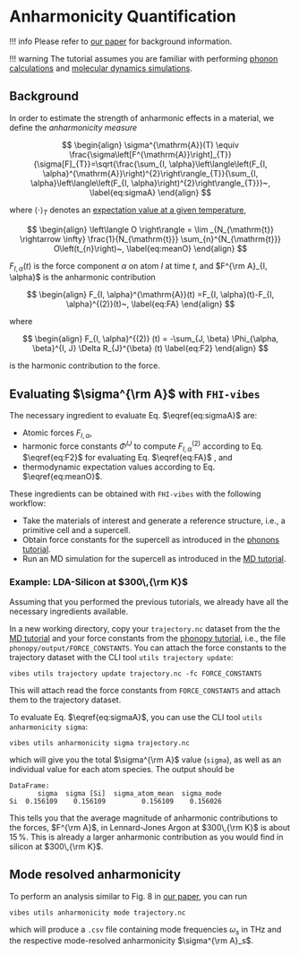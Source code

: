 # Anharmonicity Quantification

!!! info
	Please refer to [our paper](https://arxiv.org/abs/2006.14672) for background information.

!!! warning
	The tutorial assumes you are familiar with performing [phonon calculations](2_phonopy.md) and [molecular dynamics simulations](3_md_ab_initio.md).

## Background

In order to estimate the strength of anharmonic effects in a material, we define the _anharmonicity measure_

$$
\begin{align}
\sigma^{\mathrm{A}}(T) \equiv \frac{\sigma\left[F^{\mathrm{A}}\right]_{T}}{\sigma[F]_{T}}=\sqrt{\frac{\sum_{I, \alpha}\left\langle\left(F_{I, \alpha}^{\mathrm{A}}\right)^{2}\right\rangle_{T}}{\sum_{I, \alpha}\left\langle\left(F_{I, \alpha}\right)^{2}\right\rangle_{T}}}~,
\label{eq:sigmaA}
\end{align}
$$

where $\langle \cdot \rangle_T$ denotes an [expectation value at a given temperature](3_md_postprocess.md#expectation-value-and-convergence-estimation), 

$$
\begin{align}
	\left\langle O \right\rangle
	= \lim _{N_{\mathrm{t}} \rightarrow \infty} 
	\frac{1}{N_{\mathrm{t}}} \sum_{n}^{N_{\mathrm{t}}} O\left(t_{n}\right)~,
	\label{eq:meanO}
\end{align}
$$

$F_{I, \alpha} (t)$ is the force component $\alpha$ on atom $I$ at time $t$, and $F^{\rm A}_{I, \alpha}$ is the anharmonic contribution

$$
\begin{align}
	F_{I, \alpha}^{\mathrm{A}}(t)
	=F_{I, \alpha}(t)-F_{I, \alpha}^{(2)}(t)~,
	\label{eq:FA}
\end{align}
$$

where 

$$
\begin{align}
	F_{I, \alpha}^{(2)} (t)
	=
	-\sum_{J, \beta} \Phi_{\alpha, \beta}^{I, J} \Delta R_{J}^{\beta} (t)
\label{eq:F2}
\end{align}
$$

is the harmonic contribution to the force.



## Evaluating $\sigma^{\rm A}$ with `FHI-vibes`

The necessary ingredient to evaluate Eq. $\eqref{eq:sigmaA}$ are:

- Atomic forces $F_{I, \alpha}$,
- harmonic force constants $\Phi^{IJ}$ to compute $F_{I, \alpha}^{(2)}$ according to Eq. $\eqref{eq:F2}$ for evaluating Eq. $\eqref{eq:FA}$ , and
- thermodynamic expectation values according to Eq. $\eqref{eq:meanO}$.

These ingredients can be obtained with `FHI-vibes` with the following workflow:

- Take the materials of interest and generate a reference structure, i.e., a primitive cell and a supercell.
- Obtain force constants for the supercell as introduced in the [phonons tutorial](2_phonopy.md).
- Run an MD simulation for the supercell as introduced in the [MD tutorial](3_md_canonical_sampling.md).

### Example: LDA-Silicon at $300\,{\rm K}$

Assuming that  you performed the previous tutorials, we already have all the necessary ingredients available.

In a new working directory, copy your `trajectory.nc` dataset from the the [MD tutorial](3_md_ab_initio.md) and your force constants from the [phonopy tutorial](2_phonopy.md), i.e., the file `phonopy/output/FORCE_CONSTANTS`. You can attach the force constants to the trajectory dataset with the CLI tool `utils trajectory update`:

```
vibes utils trajectory update trajectory.nc -fc FORCE_CONSTANTS 
```

This will attach read the force constants from `FORCE_CONSTANTS` and attach them to the trajectory dataset.

To evaluate Eq. $\eqref{eq:sigmaA}$, you can use the CLI tool `utils anharmonicity sigma`:

```
vibes utils anharmonicity sigma trajectory.nc
```

which will give you the total $\sigma^{\rm A}$ value (`sigma`), as well as an individual value for each atom species. The output should be 

```
DataFrame:
       sigma  sigma [Si]  sigma_atom_mean  sigma_mode
Si  0.156109    0.156109         0.156109    0.156026
```

This tells you that the average magnitude of anharmonic contributions to the forces, $F^{\rm A}$, in Lennard-Jones Argon at $300\,{\rm K}$ is about $15\,\%$. This is already a larger anharmonic contribution as you would find in silicon at $300\,{\rm K}$.



## Mode resolved anharmonicity

To perform an analysis similar to Fig. 8 in [our paper](https://arxiv.org/pdf/2006.14672.pdf), you can run

```
vibes utils anharmonicity mode trajectory.nc 
```

which will produce a `.csv` file containing mode frequencies $\omega_s$ in THz and the respective mode-resolved anharmonicity $\sigma^{\rm A}_s$.